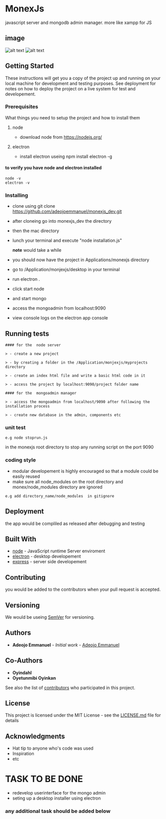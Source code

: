 # MonexJs

javascript server and mongodb admin manager.  more like xampp for JS 

## image

![alt text](https://raw.githubusercontent.com/adeojoemmanuel/monexjs_dev/master/web.png)
![alt text](https://raw.githubusercontent.com/adeojoemmanuel/monexjs_dev/master/desktop.png)

## Getting Started

These instructions will get you a copy of the project up and running on your local machine for development and testing purposes. See deployment for notes on how to deploy the project on a live system for test and developement.

### Prerequisites

What things you need to setup the project and how to install them     

1) node     
    
    - download node from https://nodejs.org/      


2) electron       

    - install electron useing npm install electron -g      



#### to verify you have node and electron installed
```run
node -v
electron -v
```

### Installing

  - clone using git clone https://github.com/adeojoemmanuel/monexjs_dev.git
  
  - after cloneing go into monexjs_dev the directory 

  - then the mac directory

  - lunch your terminal and execute "node installation.js"      
      
       **note** would take a while

  - you should now have the project in Applications/monexjs directory

  - go to /Application/monjexjs/desktop in your terminal

  - run electron .

  - click start node 

  - and start mongo

  - access the mongoadmin from localhost:9090

  - view console logs on the electron app console

## Running  tests 

    #### for the  node server

    > - create a new project

    > - by creating a folder in the /Application/monjexjs/myprojects directory

    > - create an index html file and write a basic html code in it

    > - access the project by localhost:9090/project folder name

    #### for the  mongoadmin manager

    > - access the mongoadmin from localhost/9090 after following the installation process

    > - create new database in the admin, components etc


### unit test



 
```
e.g node stoprun.js  
```
in the monexjs root directory to stop any running script on the port 9090

###  coding style 

 - modular developement is highly encouraged so that a module could be easily reused 
 - make sure all node_modules on the root directory and monex/node_modules directory are ignored


```
e.g add directory_name/node_modules  in gitignore
```

## Deployment

the app would be compliled as released after debugging and testing

## Built With

* [node](https://nodejs.org/) - JavaScript runtime Server enviroment
* [electron](https://electronjs.org/) - desktop developement
* [express](https://expressjs.com/) - server side developement

## Contributing

you would be added to the contributors when your pull request is accepted.

## Versioning

We would be  useing [SemVer](http://semver.org/) for versioning. 

## Authors

* **Adeojo Emmanuel** - *Initial work* - [Adeojo Emmanuel](https://github.com/adeojoemmanuel)

## Co-Authors

* **Oyindahl**
* **Oyetunmibi Oyinkan**

See also the list of [contributors](https://bitbucket.org/oyink7/monexjs/src/master/contributors.md) who participated in this project.

## License

This project is licensed under the MIT License - see the [LICENSE.md](LICENSE.md) file for details

## Acknowledgments

* Hat tip to anyone who's code was used
* Inspiration
* etc



# TASK TO BE DONE

- redevelop userinterface for the mongo admin
- seting up a desktop installer using electron

### any additional task should be added below 


